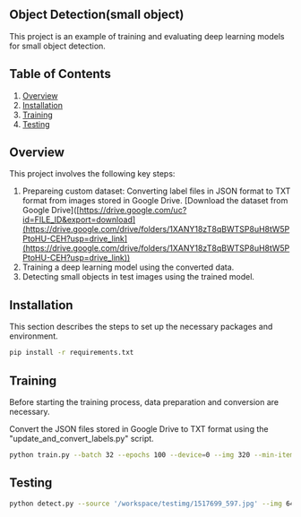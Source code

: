 ## Object Detection(small object)
This project is an example of training and evaluating deep learning models for small object detection.

## Table of Contents
1. [Overview](#overview)
2. [Installation](#installation)
3. [Training](#training)
4. [Testing](#testing)

## Overview
This project involves the following key steps:
1. Prepareing custom dataset: Converting label files in JSON format to TXT format from images stored in Google Drive.
[Download the dataset from Google Drive]([https://drive.google.com/uc?id=FILE_ID&export=download](https://drive.google.com/drive/folders/1XANY18zT8qBWTSP8uH8tW5PPtoHU-CEH?usp=drive_link](https://drive.google.com/drive/folders/1XANY18zT8qBWTSP8uH8tW5PPtoHU-CEH?usp=drive_link))
2. Training a deep learning model using the converted data.
3. Detecting small objects in test images using the trained model.

## Installation
This section describes the steps to set up the necessary packages and environment.
```bash
pip install -r requirements.txt
```

## Training
Before starting the training process, data preparation and conversion are necessary.

Convert the JSON files stored in Google Drive to TXT format using the "update_and_convert_labels.py" script.

```bash
python train.py --batch 32 --epochs 100 --device=0 --img 320 --min-items 0 --close-mosaic 20 --data /workspace/yolov9/customYolo9.yaml --weights /workspace/yolov9/weights/gelan-e.pt --cfg models/detect/gelan-e.yaml --hyp /workspace/yolov9/data/hyps/hyp.scratch-high.yaml
```

## Testing
```bash
python detect.py --source '/workspace/testimg/1517699_597.jpg' --img 640 --device 0 --weights '/workspace/runs/train/exp22/weights/best_striped.pt' --name exp22_test --conf-thres 0.5
```
